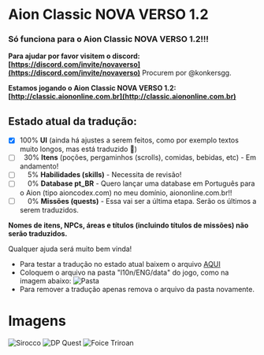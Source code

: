 # Aion Classic NOVA VERSO 1.2

### Só funciona para o Aion Classic NOVA VERSO 1.2!!!

**Para ajudar por favor visitem o discord: [https://discord.com/invite/novaverso](https://discord.com/invite/novaverso)**
Procurem por @konkersgg.

**Estamos jogando o Aion Classic NOVA VERSO 1.2: [http://classic.aiononline.com.br](http://classic.aiononline.com.br)**

## Estado atual da tradução:
- [x] 100% **UI** (ainda há ajustes a serem feitos, como por exemplo textos muito longos, mas está traduzido :tada:)
- [ ] &nbsp;&nbsp;30% **Itens** (poções, pergaminhos (scrolls), comidas, bebidas, etc) - Em andamento!
- [ ] &nbsp;&nbsp;&nbsp;&nbsp;5% **Habilidades (skills)** - Necessita de revisão!
- [ ] &nbsp;&nbsp;&nbsp;&nbsp;0% **Database pt_BR** - Quero lançar uma database em Português para o Aion (tipo aioncodex.com) no meu domínio, aiononline.com.br!!
- [ ] &nbsp;&nbsp;&nbsp;&nbsp;0% **Missões (quests)** - Essa vai ser a última etapa. Serão os últimos a serem traduzidos.

**Nomes de itens, NPCs, áreas e títulos (incluindo títulos de missões) não serão traduzidos.**

Qualquer ajuda será muito bem vinda!

- Para testar a tradução no estado atual baixem o arquivo [AQUI](https://github.com/giordanidev/aion-classic-ptbr/raw/refs/heads/client_1.2/_download/z_nova_data_ptBR.zip)
- Coloquem o arquivo na pasta "l10n/ENG/data" do jogo, como na imagem abaixo:
![Pasta](https://i.imgur.com/2YwIkRS.png)
- Para remover a tradução apenas remova o arquivo da pasta novamente.

# Imagens
![Sirocco](https://imgur.com/PK3elax.png)
![DP Quest](https://imgur.com/fn51O0Z.png)
![Foice Triroan](https://i.imgur.com/yjWkAdt.png)
